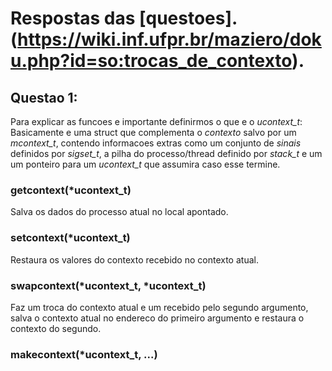 # Respostas das [questoes].(https://wiki.inf.ufpr.br/maziero/doku.php?id=so:trocas_de_contexto).

## Questao 1:

Para explicar as funcoes e importante definirmos o que e o *ucontext_t*: Basicamente e uma struct que complementa o *contexto* salvo por um *mcontext_t*, contendo informacoes extras como um conjunto de *sinais* definidos por *sigset_t*, a pilha do processo/thread definido por *stack_t* e um um ponteiro para um *ucontext_t* que assumira caso esse termine.

### getcontext(*ucontext_t)
Salva os dados do processo atual no local apontado.

### setcontext(*ucontext_t)
Restaura os valores do contexto recebido no contexto atual.

### swapcontext(*ucontext_t, *ucontext_t)
Faz um troca do contexto atual e um recebido pelo segundo argumento, salva o contexto atual no endereco do primeiro argumento e restaura o contexto do segundo.

### makecontext(*ucontext_t, ...)



